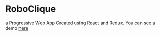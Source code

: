 # RoboClique
a Progressive Web App Created using React and Redux. You can see a demo [here](https://nouinou.github.io/roboclique/)
